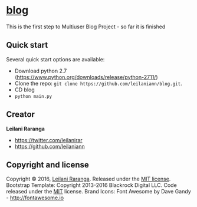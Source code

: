 # [blog](http://blog-1377.appspot.com/blog)
This is the first step to Multiuser Blog Project - so far it is finished

## Quick start

Several quick start options are available:

* Download python 2.7 (https://www.python.org/downloads/release/python-2711/)
* Clone the repo: `git clone https://github.com/leilaniann/blog.git`.
* CD blog
* `python main.py`


## Creator

**Leilani Raranga**

* <https://twitter.com/leilanirar>
* <https://github.com/leilaniann>


## Copyright and license

Copyright © 2016, [Leilani Raranga](http://github.com/leilaniann). Released under the [MIT license](https://github.com/helpers/helper-copyright/blob/master/LICENSE).
Bootstrap Template: Copyright 2013-2016 Blackrock Digital LLC. Code released under the [MIT](https://github.com/BlackrockDigital/startbootstrap-landing-page/blob/gh-pages/LICENSE) license.
Brand Icons: Font Awesome by Dave Gandy - http://fontawesome.io
